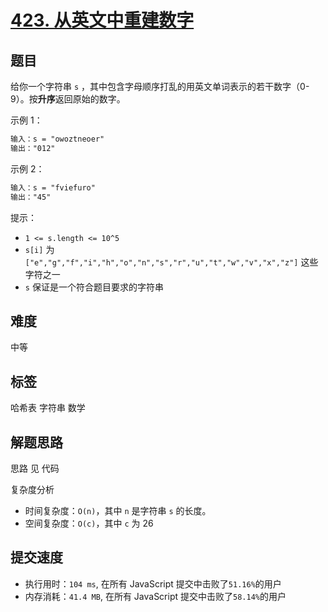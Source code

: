 # [423. 从英文中重建数字](https://leetcode-cn.com/problems/reconstruct-original-digits-from-english/)

## 题目

给你一个字符串 `s` ，其中包含字母顺序打乱的用英文单词表示的若干数字（0-9）。按**升序**返回原始的数字。

示例 1：

```txt
输入：s = "owoztneoer"
输出："012"
```

示例 2：

```txt
输入：s = "fviefuro"
输出："45"
```

提示：

- `1 <= s.length <= 10^5`
- `s[i]` 为 `["e","g","f","i","h","o","n","s","r","u","t","w","v","x","z"]` 这些字符之一
- `s` 保证是一个符合题目要求的字符串

## 难度

中等

## 标签

哈希表 字符串 数学

## 解题思路

思路 见 代码

复杂度分析

- 时间复杂度：`O(n)`，其中 `n` 是字符串 `s` 的长度。
- 空间复杂度：`O(c)`，其中 `c` 为 26

## 提交速度

- 执行用时：`104 ms`, 在所有 JavaScript 提交中击败了`51.16%`的用户
- 内存消耗：`41.4 MB`, 在所有 JavaScript 提交中击败了`58.14%`的用户
